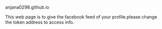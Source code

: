  anjana0298.github.io
 
 
 This web page is to give the facebook feed of your profile.please change the token address to access info.
